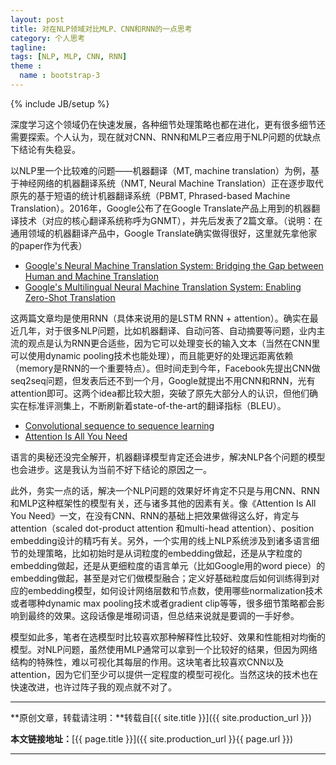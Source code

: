 ```yaml
---
layout: post
title: 对在NLP领域对比MLP、CNN和RNN的一点思考
category: 个人思考
tagline: 
tags: [NLP, MLP, CNN, RNN]
theme :
  name : bootstrap-3
---
```

{% include JB/setup %}

深度学习这个领域仍在快速发展，各种细节处理策略也都在进化，更有很多细节还需要探索。个人认为，现在就对CNN、RNN和MLP三者应用于NLP问题的优缺点下结论有失稳妥。

以NLP里一个比较难的问题——机器翻译（MT, machine translation）为例，基于神经网络的机器翻译系统（NMT, Neural Machine Translation）正在逐步取代原先的基于短语的统计机器翻译系统（PBMT, Phrased-based Machine Translation）。2016年，Google公布了在Google Translate产品上用到的机器翻译技术（对应的核心翻译系统称呼为GNMT），并先后发表了2篇文章。（说明：在通用领域的机器翻译产品中，Google Translate确实做得很好，这里就先拿他家的paper作为代表）

+ [Google's Neural Machine Translation System: Bridging the Gap between Human and Machine Translation](https://arxiv.org/abs/1609.08144)
+ [Google's Multilingual Neural Machine Translation System: Enabling Zero-Shot Translation](https://arxiv.org/abs/1611.04558)

这两篇文章均是使用RNN（具体来说用的是LSTM RNN + attention）。确实在最近几年，对于很多NLP问题，比如机器翻译、自动问答、自动摘要等问题，业内主流的观点是认为RNN更合适些，因为它可以处理变长的输入文本（当然在CNN里可以使用dynamic pooling技术也能处理），而且能更好的处理远距离依赖（memory是RNN的一个重要特点）。但时间走到今年，Facebook先提出CNN做seq2seq问题，但发表后还不到一个月，Google就提出不用CNN和RNN，光有attention即可。这两个idea都比较大胆，突破了原先大部分人的认识，但他们确实在标准评测集上，不断刷新着state-of-the-art的翻译指标（BLEU）。

+ [Convolutional sequence to sequence learning](https://arxiv.org/abs/1705.03122)
+ [Attention Is All You Need](https://arxiv.org/abs/1706.03762)

语言的奥秘还没完全解开，机器翻译模型肯定还会进步，解决NLP各个问题的模型也会进步。这是我认为当前不好下结论的原因之一。

此外，务实一点的话，解决一个NLP问题的效果好坏肯定不只是与用CNN、RNN和MLP这种框架性的模型有关，还与诸多其他的因素有关。像《Attention Is All You Need》一文，在没有CNN、RNN的基础上把效果做得这么好，肯定与attention（scaled dot-product attention 和multi-head attention）、position embedding设计的精巧有关。另外，一个实用的线上NLP系统涉及到诸多语言细节的处理策略，比如初始时是从词粒度的embedding做起，还是从字粒度的embedding做起，还是从更细粒度的语言单元（比如Google用的word piece）的embedding做起，甚至是对它们做模型融合；定义好基础粒度后如何训练得到对应的embedding模型，如何设计网络层数和节点数，使用哪些normalization技术或者哪种dynamic max pooling技术或者gradient clip等等，很多细节策略都会影响到最终的效果。这段话像是堆砌词语，但总结来说就是要调的一手好参。

模型如此多，笔者在选模型时比较喜欢那种解释性比较好、效果和性能相对均衡的模型。对NLP问题，虽然使用MLP通常可以拿到一个比较好的结果，但因为网络结构的特殊性，难以可视化其每层的作用。这块笔者比较喜欢CNN以及attention，因为它们至少可以提供一定程度的模型可视化。当然这块的技术也在快速改进，也许过阵子我的观点就不对了。

* * *

**原创文章，转载请注明：**转载自[{{ site.title }}]({{ site.production_url }})

**本文链接地址：**[{{ page.title }}]({{ site.production_url }}{{ page.url }})

* * *

